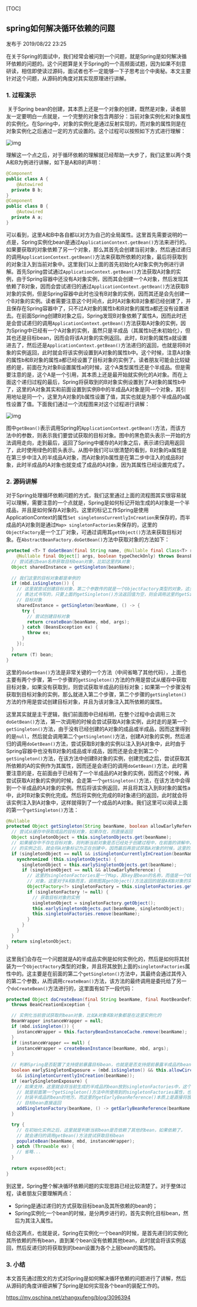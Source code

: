 [TOC]



## spring如何解决循环依赖的问题

发布于 2019/08/22 23:25

​    在关于Spring的面试中，我们经常会被问到一个问题，就是Spring是如何解决循环依赖的问题的。这个问题算是关于Spring的一个高频面试题，因为如果不刻意研读，相信即使读过源码，面试者也不一定能够一下子思考出个中奥秘。本文主要针对这个问题，从源码的角度对其实现原理进行讲解。

### 1. 过程演示

​    关于Spring bean的创建，其本质上还是一个对象的创建，既然是对象，读者朋友一定要明白一点就是，一个完整的对象包含两部分：当前对象实例化和对象属性的实例化。在Spring中，对象的实例化是通过反射实现的，而对象的属性则是在对象实例化之后通过一定的方式设置的。这个过程可以按照如下方式进行理解：

![img](image-202001111825/acabe203879825d8af81c2207a05ffe65cd.jpg)

​    理解这一个点之后，对于循环依赖的理解就已经帮助一大步了，我们这里以两个类A和B为例进行讲解，如下是A和B的声明：

```java
@Component
public class A {
	@Autowired
  private B b;
}
@Component
public class B {
	@Autowired
  private A a;
}
```

​    可以看到，这里A和B中各自都以对方为自己的全局属性。这里首先需要说明的一点是，Spring实例化bean是通过`ApplicationContext.getBean()`方法来进行的。如果要获取的对象依赖了另一个对象，那么其首先会创建当前对象，然后通过递归的调用`ApplicationContext.getBean()`方法来获取所依赖的对象，最后将获取到的对象注入到当前对象中。这里我们以上面的首先初始化A对象实例为例进行讲解。首先Spring尝试通过`ApplicationContext.getBean()`方法获取A对象的实例，由于Spring容器中还没有A对象实例，因而其会创建一个A对象，然后发现其依赖了B对象，因而会尝试递归的通过`ApplicationContext.getBean()`方法获取B对象的实例，但是Spring容器中此时也没有B对象的实例，因而其还是会先创建一个B对象的实例。读者需要注意这个时间点，此时A对象和B对象都已经创建了，并且保存在Spring容器中了，只不过A对象的属性b和B对象的属性a都还没有设置进去。在前面Spring创建B对象之后，Spring发现B对象依赖了属性A，因而此时还是会尝试递归的调用`ApplicationContext.getBean()`方法获取A对象的实例，因为Spring中已经有一个A对象的实例，虽然只是半成品（其属性b还未初始化），但其也还是目标bean，因而会将该A对象的实例返回。此时，B对象的属性a就设置进去了，然后还是`ApplicationContext.getBean()`方法递归的返回，也就是将B对象的实例返回，此时就会将该实例设置到A对象的属性b中。这个时候，注意A对象的属性b和B对象的属性a都已经设置了目标对象的实例了。读者朋友可能会比较疑惑的是，前面在为对象B设置属性a的时候，这个A类型属性还是个半成品。但是需要注意的是，这个A是一个引用，其本质上还是最开始就实例化的A对象。而在上面这个递归过程的最后，Spring将获取到的B对象实例设置到了A对象的属性b中了，这里的A对象其实和前面设置到实例B中的半成品A对象是同一个对象，其引用地址是同一个，这里为A对象的b属性设置了值，其实也就是为那个半成品的a属性设置了值。下面我们通过一个流程图来对这个过程进行讲解：

![img](image-202001111825/721a51827a53e5ddf65f6bee24490b5af23.jpg)

​    图中`getBean()`表示调用Spring的`ApplicationContext.getBean()`方法，而该方法中的参数，则表示我们要尝试获取的目标对象。图中的黑色箭头表示一开始的方法调用走向，走到最后，返回了Spring中缓存的A对象之后，表示递归调用返回了，此时使用绿色的箭头表示。从图中我们可以很清楚的看到，B对象的a属性是在第三步中注入的半成品A对象，而A对象的b属性是在第二步中注入的成品B对象，此时半成品的A对象也就变成了成品的A对象，因为其属性已经设置完成了。

### 2. 源码讲解

​    对于Spring处理循环依赖问题的方式，我们这里通过上面的流程图其实很容易就可以理解，需要注意的一个点就是，Spring是如何标记开始生成的A对象是一个半成品，并且是如何保存A对象的。这里的标记工作Spring是使用ApplicationContext的属性`Set singletonsCurrentlyInCreation`来保存的，而半成品的A对象则是通过`Map> singletonFactories`来保存的，这里的`ObjectFactory`是一个工厂对象，可通过调用其`getObject()`方法来获取目标对象。在`AbstractBeanFactory.doGetBean()`方法中获取对象的方法如下：

```java
protected <T> T doGetBean(final String name, @Nullable final Class<T> requiredType,
    @Nullable final Object[] args, boolean typeCheckOnly) throws BeansException {
  // 尝试通过bean名称获取目标bean对象，比如这里的A对象
  Object sharedInstance = getSingleton(beanName);
  
  // 我们这里的目标对象都是单例的
  if (mbd.isSingleton()) {
    // 这里就尝试创建目标对象，第二个参数传的就是一个ObjectFactory类型的对象，这里是使用Java8的lamada
    // 表达式书写的，只要上面的getSingleton()方法返回值为空，则会调用这里的getSingleton()方法来创建
    // 目标对象
    sharedInstance = getSingleton(beanName, () -> {
      try {
        // 尝试创建目标对象
        return createBean(beanName, mbd, args);
      } catch (BeansException ex) {
        throw ex;
      }
    });
  }
  return (T) bean;
}
```

​    这里的`doGetBean()`方法是非常关键的一个方法（中间省略了其他代码），上面也主要有两个步骤，第一个步骤的`getSingleton()`方法的作用是尝试从缓存中获取目标对象，如果没有获取到，则尝试获取半成品的目标对象；如果第一个步骤没有获取到目标对象的实例，那么就进入第二个步骤，第二个步骤的`getSingleton()`方法的作用是尝试创建目标对象，并且为该对象注入其所依赖的属性。

​    这里其实就是主干逻辑，我们前面图中已经标明，在整个过程中会调用三次`doGetBean()`方法，第一次调用的时候会尝试获取A对象实例，此时走的是第一个`getSingleton()`方法，由于没有已经创建的A对象的成品或半成品，因而这里得到的是`null`，然后就会调用第二个`getSingleton()`方法，创建A对象的实例，然后递归的调用`doGetBean()`方法，尝试获取B对象的实例以注入到A对象中，此时由于Spring容器中也没有B对象的成品或半成品，因而还是会走到第二个`getSingleton()`方法，在该方法中创建B对象的实例，创建完成之后，尝试获取其所依赖的A的实例作为其属性，因而还是会递归的调用`doGetBean()`方法，此时需要注意的是，在前面由于已经有了一个半成品的A对象的实例，因而这个时候，再尝试获取A对象的实例的时候，会走第一个`getSingleton()`方法，在该方法中会得到一个半成品的A对象的实例。然后将该实例返回，并且将其注入到B对象的属性a中，此时B对象实例化完成。然后将实例化完成的B对象递归的返回，此时就会将该实例注入到A对象中，这样就得到了一个成品的A对象。我们这里可以阅读上面的第一个`getSingleton()`方法：

```java
@Nullable
protected Object getSingleton(String beanName, boolean allowEarlyReference) {
  // 尝试从缓存中获取成品的目标对象，如果存在，则直接返回
  Object singletonObject = this.singletonObjects.get(beanName);
  // 如果缓存中不存在目标对象，则判断当前对象是否已经处于创建过程中，在前面的讲解中，第一次尝试获取A对象
  // 的实例之后，就会将A对象标记为正在创建中，因而最后再尝试获取A对象的时候，这里的if判断就会为true
  if (singletonObject == null && isSingletonCurrentlyInCreation(beanName)) {
    synchronized (this.singletonObjects) {
      singletonObject = this.earlySingletonObjects.get(beanName);
      if (singletonObject == null && allowEarlyReference) {
        // 这里的singletonFactories是一个Map，其key是bean的名称，而值是一个ObjectFactory类型的
        // 对象，这里对于A和B而言，调用图其getObject()方法返回的就是A和B对象的实例，无论是否是半成品
        ObjectFactory<?> singletonFactory = this.singletonFactories.get(beanName);
        if (singletonFactory != null) {
          // 获取目标对象的实例
          singletonObject = singletonFactory.getObject();
          this.earlySingletonObjects.put(beanName, singletonObject);
          this.singletonFactories.remove(beanName);
        }
      }
    }
  }
  return singletonObject;
}
```

​    这里我们会存在一个问题就是A的半成品实例是如何实例化的，然后是如何将其封装为一个`ObjectFactory`类型的对象，并且将其放到上面的`singletonFactories`属性中的。这主要是在前面的第二个`getSingleton()`方法中，其最终会通过其传入的第二个参数，从而调用`createBean()`方法，该方法的最终调用是委托给了另一个`doCreateBean()`方法进行的，这里面有如下一段代码：

```java
protected Object doCreateBean(final String beanName, final RootBeanDefinition mbd, final @Nullable Object[] args)
  throws BeanCreationException {

  // 实例化当前尝试获取的bean对象，比如A对象和B对象都是在这里实例化的
  BeanWrapper instanceWrapper = null;
  if (mbd.isSingleton()) {
    instanceWrapper = this.factoryBeanInstanceCache.remove(beanName);
  }
  if (instanceWrapper == null) {
    instanceWrapper = createBeanInstance(beanName, mbd, args);
  }
  
  // 判断Spring是否配置了支持提前暴露目标bean，也就是是否支持提前暴露半成品的bean
  boolean earlySingletonExposure = (mbd.isSingleton() && this.allowCircularReferences 
    && isSingletonCurrentlyInCreation(beanName));
  if (earlySingletonExposure) {
    // 如果支持，这里就会将当前生成的半成品的bean放到singletonFactories中，这个singletonFactories
    // 就是前面第一个getSingleton()方法中所使用到的singletonFactories属性，也就是说，这里就是
    // 封装半成品的bean的地方。而这里的getEarlyBeanReference()本质上是直接将放入的第三个参数，也就是
    // 目标bean直接返回
    addSingletonFactory(beanName, () -> getEarlyBeanReference(beanName, mbd, bean));
  }

  try {
    // 在初始化实例之后，这里就是判断当前bean是否依赖了其他的bean，如果依赖了，
    // 就会递归的调用getBean()方法尝试获取目标bean
    populateBean(beanName, mbd, instanceWrapper);
  } catch (Throwable ex) {
    // 省略...
  }
  
  return exposedObject;
}
```

​    到这里，Spring整个解决循环依赖问题的实现思路已经比较清楚了。对于整体过程，读者朋友只要理解两点：

- Spring是通过递归的方式获取目标bean及其所依赖的bean的；
- Spring实例化一个bean的时候，是分两步进行的，首先实例化目标bean，然后为其注入属性。

​    结合这两点，也就是说，Spring在实例化一个bean的时候，是首先递归的实例化其所依赖的所有bean，直到某个bean没有依赖其他bean，此时就会将该实例返回，然后反递归的将获取到的bean设置为各个上层bean的属性的。

### 3. 小结

​    本文首先通过图文的方式对Spring是如何解决循环依赖的问题进行了讲解，然后从源码的角度详细讲解了Spring是如何实现各个bean的装配工作的。

https://my.oschina.net/zhangxufeng/blog/3096394
